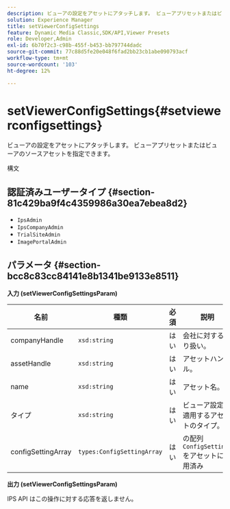 ```yaml
---
description: ビューアの設定をアセットにアタッチします。 ビューアプリセットまたはビューアのソースアセットを指定できます。
solution: Experience Manager
title: setViewerConfigSettings
feature: Dynamic Media Classic,SDK/API,Viewer Presets
role: Developer,Admin
exl-id: 6b70f2c3-c98b-455f-b453-bb797744dadc
source-git-commit: 77c88d5fe20e048f6fad2bb23cb1abe090793acf
workflow-type: tm+mt
source-wordcount: '103'
ht-degree: 12%

---
```


# setViewerConfigSettings{#setviewerconfigsettings}

ビューアの設定をアセットにアタッチします。 ビューアプリセットまたはビューアのソースアセットを指定できます。

構文

## 認証済みユーザータイプ {#section-81c429ba9f4c4359986a30ea7ebea8d2}

* `IpsAdmin`
* `IpsCompanyAdmin`
* `TrialSiteAdmin`
* `ImagePortalAdmin`

## パラメータ {#section-bcc8c83cc84141e8b1341be9133e8511}

**入力 (setViewerConfigSettingsParam)**

| 名前 | 種類 | 必須 | 説明 |
|---|---|---|---|
| companyHandle | `xsd:string` | はい | 会社に対する取り扱い。 |
| assetHandle | `xsd:string` | はい | アセットハンドル。 |
| name | `xsd:string` | はい | アセット名。 |
| タイプ | `xsd:string` | はい | ビューア設定を適用するアセットのタイプ。 |
| configSettingArray | `types:ConfigSettingArray` | はい | の配列 `ConfigSettings` をアセットに適用済み |

**出力 (setViewerConfigSettingsParam)**

IPS API はこの操作に対する応答を返しません。
